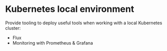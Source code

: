 # Kubernetes local environment

Provide tooling to deploy useful tools when working with a local Kubernetes cluster:

* Flux
* Monitoring with Prometheus & Grafana
